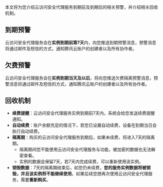 本文将为您介绍云访问安全代理服务到期前及到期后的相关预警，并介绍相关回收机制。
## 到期预警
云访问安全代理服务会在**实例到期前第7天**内，向您推送到期预警消息，预警消息将通过邮件及短信的方式，通知腾讯云账户的创建者以及所有协作者。

## 欠费预警

云访问安全代理服务会在**实例到期当天及以后**，将向您推送欠费隔离预警消息，预警消息将通过邮件及短信的方式，通知腾讯云账户的创建者以及所有协作者。

## 回收机制

- **续费提醒**：云访问安全代理服务实例到期前7天内，系统会给您发送续费提醒通知。
- **自动续费**：账户余额充足的情况下，若您已设置自动续费，设备在到期当日会执行自动续费。
- **隔离期**：购买的云访问安全代理服务到期后，如果未续费，将进入7天的隔离期。
	- 隔离期间您不能使用云访问安全代理服务与功能，被加密的数据也无法解密查看。
	- 实例的数据会保留7天，若7天内完成续费，可以重新使用该实例。
- **销毁数据**：7天的隔离期结束后，如您仍未续费，**您的服务实例数据将被销毁，并且该实例将不能继续使用**，如果后续您想再次使用云访问安全代理服务，需要**重新购买**。

  

